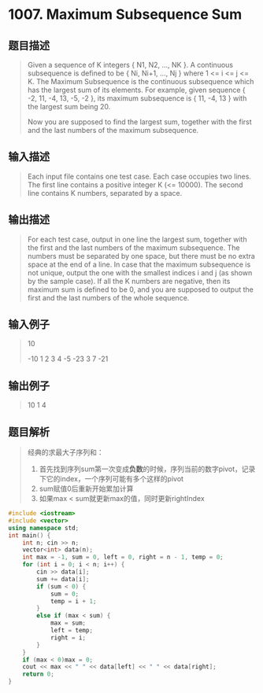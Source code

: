 # 1007. Maximum Subsequence Sum

## 题目描述

> Given a sequence of K integers { N1, N2, ..., NK }. A continuous subsequence is defined to be { Ni, Ni+1, ..., Nj } where 1 <= i <= j <= K. The Maximum Subsequence is the continuous subsequence which has the largest sum of its elements. For example, given sequence { -2, 11, -4, 13, -5, -2 }, its maximum subsequence is { 11, -4, 13 } with the largest sum being 20.
>
>Now you are supposed to find the largest sum, together with the first and the last numbers of the maximum subsequence.

## 输入描述

> Each input file contains one test case. Each case occupies two lines. The first line contains a positive integer K (<= 10000). The second line contains K numbers, separated by a space.

## 输出描述

> For each test case, output in one line the largest sum, together with the first and the last numbers of the maximum subsequence. The numbers must be separated by one space, but there must be no extra space at the end of a line. In case that the maximum subsequence is not unique, output the one with the smallest indices i and j (as shown by the sample case). If all the K numbers are negative, then its maximum sum is defined to be 0, and you are supposed to output the first and the last numbers of the whole sequence.

## 输入例子

> 10
>
>-10 1 2 3 4 -5 -23 3 7 -21

## 输出例子

> 10 1 4

## 题目解析

>经典的求最大子序列和：
>
>1. 首先找到序列sum第一次变成**负数**的时候，序列当前的数字pivot，记录下它的index，一个序列可能有多个这样的pivot
>2. sum赋值0后重新开始累加计算
>3. 如果max < sum就更新max的值，同时更新rightIndex

```C++
#include <iostream>
#include <vector>
using namespace std;
int main() {
	int n; cin >> n;
	vector<int> data(n);
	int max = -1, sum = 0, left = 0, right = n - 1, temp = 0;
	for (int i = 0; i < n; i++) {
		cin >> data[i];
		sum += data[i];
		if (sum < 0) {
			sum = 0;
			temp = i + 1;
		}
		else if (max < sum) {
			max = sum;
			left = temp;
			right = i;
		}
	}
	if (max < 0)max = 0;
	cout << max << " " << data[left] << " " << data[right];
	return 0;
}
```